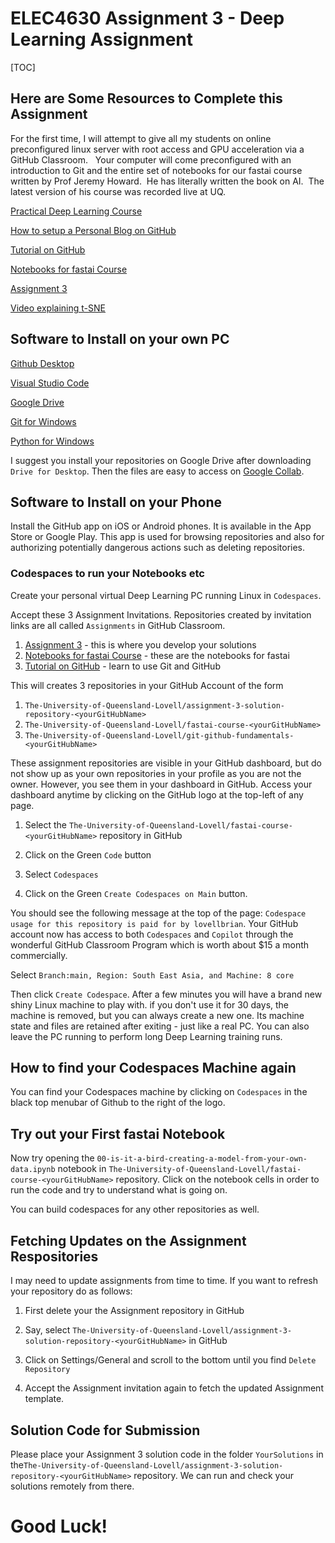 # ELEC4630 Assignment 3 - Deep Learning Assignment

[TOC]

## Here are Some Resources to Complete this Assignment

For the first time, I will attempt to give all my students on online preconfigured linux server with root access and GPU acceleration via a GitHub Classroom.   Your computer will come preconfigured with an introduction to Git and the entire set of notebooks for our fastai course written by Prof Jeremy Howard.  He has literally written the book on AI.  The latest version of his course was recorded live at UQ. 



[Practical Deep Learning Course](https://course.fast.ai/)

[How to setup a Personal Blog on GitHub](https://www.fast.ai/posts/2020-01-16-fast_template.html)

[Tutorial on GitHub](https://classroom.github.com/a/WQ2cYhvn)

[Notebooks for fastai Course](https://classroom.github.com/a/55q09ppO)

[Assignment 3](https://classroom.github.com/a/bFnkoIfT)

[Video explaining t-SNE](https://youtu.be/RJVL80Gg3lA)

## Software to Install on your own PC

[Github Desktop](https://desktop.github.com/)

[Visual Studio Code](https://code.visualstudio.com/)

[Google Drive](https://www.google.com/drive/download/)

[Git for Windows](https://gitforwindows.org/)

[Python for Windows](https://www.python.org/downloads/windows/)

I suggest you install your repositories on Google Drive after downloading `Drive for Desktop`.  Then the files are easy to access on [Google Collab](https://colab.research.google.com/). 

## Software to Install on your Phone

Install the GitHub app on iOS or Android phones. It is available in the App Store or Google Play. This app is used for browsing repositories and also for authorizing potentially dangerous actions such as deleting repositories. 


### Codespaces to run your Notebooks etc

Create your personal virtual Deep Learning PC running Linux in `Codespaces`.

Accept these 3 Assignment Invitations. Repositories created by invitation links are all called `Assignments` in GitHub Classroom.

1. [Assignment 3](https://classroom.github.com/a/bFnkoIfT) - this is where you develop your solutions
1. [Notebooks for fastai Course](https://classroom.github.com/a/55q09ppO) - these are the notebooks for fastai
1. [Tutorial on GitHub](https://classroom.github.com/a/WQ2cYhvn) - learn to use Git and GitHub

This will creates 3 repositories in your GitHub Account of the form
1. `The-University-of-Queensland-Lovell/assignment-3-solution-repository-<yourGitHubName>`
1. `The-University-of-Queensland-Lovell/fastai-course-<yourGitHubName>`
1. `The-University-of-Queensland-Lovell/git-github-fundamentals-<yourGitHubName>`

These assignment repositories are visible in your GitHub dashboard, but do not show up as your own repositories in your profile as you are not the owner.  However, you see them in your dashboard in GitHub. Access your dashboard anytime by clicking on the GitHub logo at the top-left of any page. 

 1. Select the `The-University-of-Queensland-Lovell/fastai-course-<yourGitHubName>` repository in GitHub

1. Click on the Green `Code` button

1. Select `Codespaces`

1. Click on the Green  `Create Codespaces on Main` button.  

You should see the following message at the top of the page: `Codespace usage for this repository is paid for by lovellbrian`.  Your GitHub account now has access to both `Codespaces` and `Copilot` through the wonderful GitHub Classroom Program which is worth about $15 a month commercially. 

Select `Branch:main, Region: South East Asia, and Machine: 8 core`

Then click `Create Codespace`.  After a few minutes you will have a brand new shiny Linux machine to play with.  if you don't use it for 30 days, the machine is removed, but you can always create a new one.  Its machine state and files are retained after exiting - just like a real PC. You can also leave the PC running to perform long Deep Learning training runs. 

## How to find your Codespaces Machine again

You can find your Codespaces machine by clicking on `Codespaces` in the black top menubar of Github to the right of the logo.  

## Try out your First fastai Notebook

Now try opening the `00-is-it-a-bird-creating-a-model-from-your-own-data.ipynb` notebook in `The-University-of-Queensland-Lovell/fastai-course-<yourGitHubName>` repository.  Click on the notebook cells in order to run the code and try to understand what is going on. 

You can build codespaces for any other repositories as well. 

## Fetching Updates on the Assignment Respositories

I may need to update assignments from time to time.  If you want to refresh your repository do as follows:

  1. First delete your the Assignment repository in GitHub

  1. Say, select `The-University-of-Queensland-Lovell/assignment-3-solution-repository-<yourGitHubName>` in GitHub

  1. Click on Settings/General and scroll to the bottom until you find `Delete Repository`

  1. Accept the Assignment invitation again to fetch the updated Assignment template. 

## Solution Code for Submission

Please place your Assignment 3 solution code in the folder `YourSolutions` in the`The-University-of-Queensland-Lovell/assignment-3-solution-repository-<yourGitHubName>` repository. We can run and check your solutions remotely from there.



# Good Luck!
